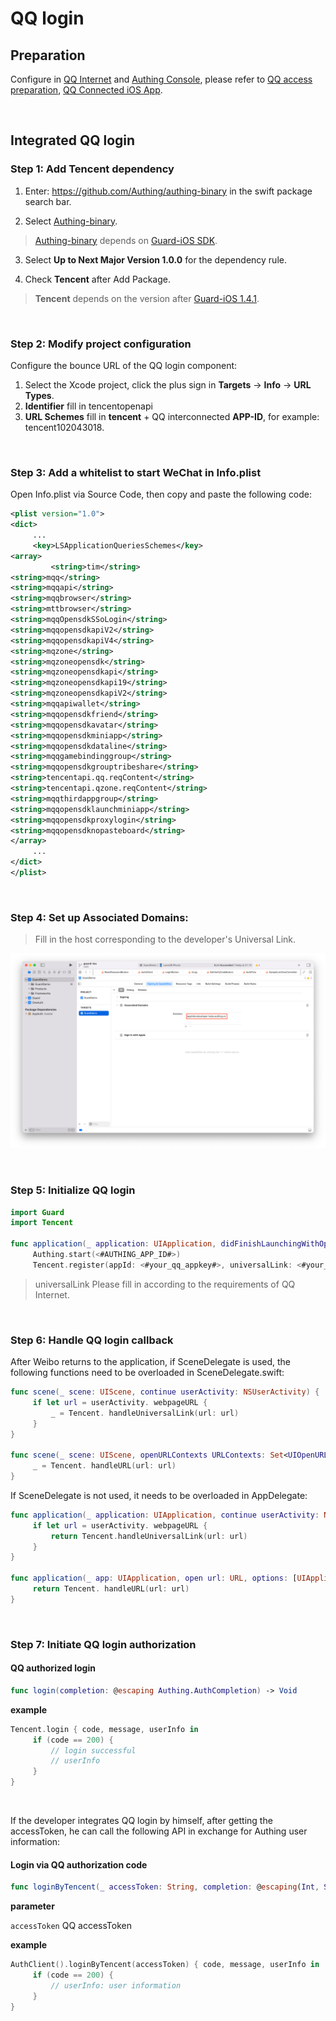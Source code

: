 # QQ login

<LastUpdated/>

## Preparation

Configure in [QQ Internet](https://developer.baidu.com/) and [Authing Console](https://authing.cn/), please refer to [QQ access preparation](https://docs.authing.cn/v2/guides/connections/social/qq-mobile), [QQ Connected iOS App](https://wiki.connect.qq.com/ios_sdk%e7%8e%af%e5%a2%83%e6%90%ad%e5%bb%ba).

<br>

## Integrated QQ login

### Step 1: Add Tencent dependency

1. Enter: https://github.com/Authing/authing-binary in the swift package search bar.

2. Select [Authing-binary](https://github.com/Authing/authing-binary).
> [Authing-binary](https://github.com/Authing/authing-binary) depends on [Guard-iOS SDK](https://github.com/Authing/guard-ios).

3. Select **Up to Next Major Version 1.0.0** for the dependency rule.

4. Check **Tencent** after Add Package.

> **Tencent** depends on the version after [Guard-iOS 1.4.1](https://github.com/Authing/guard-ios).

<br>

### Step 2: Modify project configuration

Configure the bounce URL of the QQ login component:
1. Select the Xcode project, click the plus sign in **Targets** -> **Info** -> **URL Types**.
2. **Identifier** fill in tencentopenapi
3. **URL Schemes** fill in **tencent** + QQ interconnected **APP-ID**, for example: tencent102043018.
<br>

### Step 3: Add a whitelist to start WeChat in Info.plist

Open Info.plist via Source Code, then copy and paste the following code:

```xml
<plist version="1.0">
<dict>
     ...
     <key>LSApplicationQueriesSchemes</key>
<array>
         <string>tim</string>
<string>mqq</string>
<string>mqqapi</string>
<string>mqqbrowser</string>
<string>mttbrowser</string>
<string>mqqOpensdkSSoLogin</string>
<string>mqqopensdkapiV2</string>
<string>mqqopensdkapiV4</string>
<string>mqzone</string>
<string>mqzoneopensdk</string>
<string>mqzoneopensdkapi</string>
<string>mqzoneopensdkapi19</string>
<string>mqzoneopensdkapiV2</string>
<string>mqqapiwallet</string>
<string>mqqopensdkfriend</string>
<string>mqqopensdkavatar</string>
<string>mqqopensdkminiapp</string>
<string>mqqopensdkdataline</string>
<string>mqqgamebindinggroup</string>
<string>mqqopensdkgrouptribeshare</string>
<string>tencentapi.qq.reqContent</string>
<string>tencentapi.qzone.reqContent</string>
<string>mqqthirdappgroup</string>
<string>mqqopensdklaunchminiapp</string>
<string>mqqopensdkproxylogin</string>
<string>mqqopensdknopasteboard</string>
</array>
     ...
</dict>
</plist>
```

<br>

### Step 4: Set up Associated Domains:

> Fill in the host corresponding to the developer's Universal Link.

![](./images/wechat/7.png)

<br>

### Step 5: Initialize QQ login
```swift
import Guard
import Tencent

func application(_ application: UIApplication, didFinishLaunchingWithOptions launchOptions: [UIApplication.LaunchOptionsKey: Any]?) -> Bool {
     Authing.start(<#AUTHING_APP_ID#>)
     Tencent.register(appId: <#your_qq_appkey#>, universalLink: <#your_qq_universalLink#>)}
  ```

> universalLink Please fill in according to the requirements of QQ Internet.

<br>


### Step 6: Handle QQ login callback

After Weibo returns to the application, if SceneDelegate is used, the following functions need to be overloaded in SceneDelegate.swift:

```swift
func scene(_ scene: UIScene, continue userActivity: NSUserActivity) {
     if let url = userActivity. webpageURL {
         _ = Tencent. handleUniversalLink(url: url)
     }
}

func scene(_ scene: UIScene, openURLContexts URLContexts: Set<UIOpenURLContext>) {
     _ = Tencent. handleURL(url: url)
}
```

If SceneDelegate is not used, it needs to be overloaded in AppDelegate:

```swift
func application(_ application: UIApplication, continue userActivity: NSUserActivity, restorationHandler: @escaping ([UIUserActivityRestoring]?) -> Void) -> Bool {
     if let url = userActivity. webpageURL {
         return Tencent.handleUniversalLink(url: url)
     }
}

func application(_ app: UIApplication, open url: URL, options: [UIApplication. OpenURLOptionsKey : Any] = [:]) -> Bool {
     return Tencent. handleURL(url: url)
}
```

<br>

### Step 7: Initiate QQ login authorization
#### QQ authorized login

```swift
func login(completion: @escaping Authing.AuthCompletion) -> Void
```

**example**

```swift
Tencent.login { code, message, userInfo in
     if (code == 200) {
         // login successful
         // userInfo
     }
}
```

<br>

If the developer integrates QQ login by himself, after getting the accessToken, he can call the following API in exchange for Authing user information:

#### Login via QQ authorization code

```swift
func loginByTencent(_ accessToken: String, completion: @escaping(Int, String?, UserInfo?) -> Void)
```

**parameter**

`accessToken` QQ accessToken

**example**

```swift
AuthClient().loginByTencent(accessToken) { code, message, userInfo in
     if (code == 200) {
         // userInfo: user information
     }
}
```